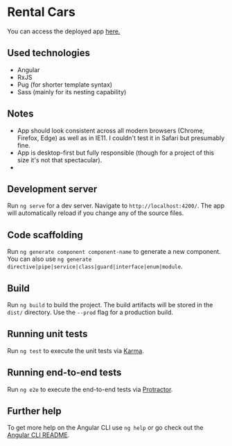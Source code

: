 # Rental Cars

You can access the deployed app [here.](https://github.com/angular/angular-cli)

## Used technologies

- Angular
- RxJS
- Pug (for shorter template syntax)
- Sass (mainly for its nesting capability)

## Notes

- App should look consistent across all modern browsers (Chrome, Firefox, Edge) as well as in IE11. I couldn't test it in Safari but presumably fine.
- App is desktop-first but fully responsible (though for a project of this size it's not that spectacular).
-

## Development server

Run `ng serve` for a dev server. Navigate to `http://localhost:4200/`. The app will automatically reload if you change any of the source files.

## Code scaffolding

Run `ng generate component component-name` to generate a new component. You can also use `ng generate directive|pipe|service|class|guard|interface|enum|module`.

## Build

Run `ng build` to build the project. The build artifacts will be stored in the `dist/` directory. Use the `--prod` flag for a production build.

## Running unit tests

Run `ng test` to execute the unit tests via [Karma](https://karma-runner.github.io).

## Running end-to-end tests

Run `ng e2e` to execute the end-to-end tests via [Protractor](http://www.protractortest.org/).

## Further help

To get more help on the Angular CLI use `ng help` or go check out the [Angular CLI README](https://github.com/angular/angular-cli/blob/master/README.md).
